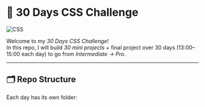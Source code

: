 # 🎨 30 Days CSS Challenge

![CSS](https://img.shields.io/badge/CSS-Pro-blue)

Welcome to my *30 Days CSS Challenge*!  
In this repo, I will build *30 mini projects* + final project over 30 days (13:00–15:00 each day) to go from *Intermediate → Pro*.

---

## 🗂 Repo Structure

Each day has its own folder: